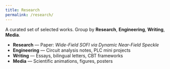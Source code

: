 ```yaml
---
title: Research
permalink: /research/
---
```


A curated set of selected works. Group by **Research**, **Engineering**, **Writing**, **Media**.

- **Research** — Paper: *Wide-Field SOFI via Dynamic Near-Field Speckle*
- **Engineering** — Circuit analysis notes, PLC mini projects
- **Writing** — Essays, bilingual letters, CBT frameworks
- **Media** — Scientific animations, figures, posters
